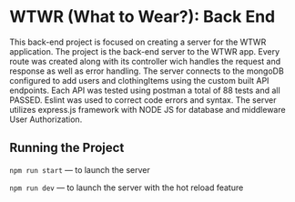 # WTWR (What to Wear?): Back End

This back-end project is focused on creating a server for the WTWR application.
The project is the back-end server to the WTWR app. Every route was created along with its controller wich handles the request and response as well as error handling. The server connects to the mongoDB configured to add users and clothingItems using the custom built API endpoints. Each API was tested using postman a total of 88 tests and all PASSED. Eslint was used to correct code errors and syntax. The server utilizes express.js framework with NODE JS for database and middleware User Authorization.

## Running the Project

`npm run start` — to launch the server

`npm run dev` — to launch the server with the hot reload feature
